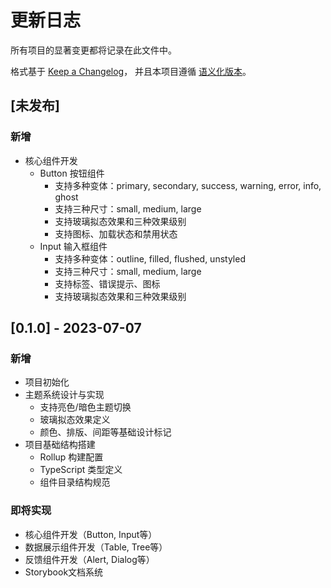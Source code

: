 # 更新日志

所有项目的显著变更都将记录在此文件中。

格式基于 [Keep a Changelog](https://keepachangelog.com/zh-CN/1.0.0/)，
并且本项目遵循 [语义化版本](https://semver.org/lang/zh-CN/)。

## [未发布]

### 新增

- 核心组件开发
  - Button 按钮组件
    - 支持多种变体：primary, secondary, success, warning, error, info, ghost
    - 支持三种尺寸：small, medium, large
    - 支持玻璃拟态效果和三种效果级别
    - 支持图标、加载状态和禁用状态
  - Input 输入框组件
    - 支持多种变体：outline, filled, flushed, unstyled
    - 支持三种尺寸：small, medium, large
    - 支持标签、错误提示、图标
    - 支持玻璃拟态效果和三种效果级别

## [0.1.0] - 2023-07-07

### 新增

- 项目初始化
- 主题系统设计与实现
  - 支持亮色/暗色主题切换
  - 玻璃拟态效果定义
  - 颜色、排版、间距等基础设计标记
- 项目基础结构搭建
  - Rollup 构建配置
  - TypeScript 类型定义
  - 组件目录结构规范

### 即将实现

- 核心组件开发（Button, Input等）
- 数据展示组件开发（Table, Tree等）
- 反馈组件开发（Alert, Dialog等）
- Storybook文档系统 
